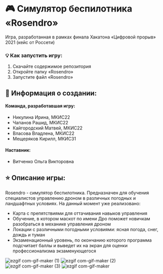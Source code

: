 # 🎮 Симулятор беспилотника «Rosendro»
Игра, разработанная в рамках финала Хакатона «Цифровой прорыв» 2021 (кейс от Россети)

### 💡 Как запустить игру: 
1. Скачайте содержимое репозитория
2. Откройте папку «Rosendro»
3. Запустите файл «Rosendro»

## 📝 Информация о создании:
#### Команда, разработавшая игру:
- Никулина Ирина, МКИС22
- Чапанов Рашид, МКИС22
- Кайгородский Матвей, МКИС22
- Власова Владлена, МКИС22
- Мещеряков Кирилл, МКИС31

#### Наставник:
- Витченко Ольга Викторовна

## ⭐ Описание игры:
Rosendro - симулятор беспилотника. Предназначен для обучения специалистов управлению дроном в различных погодных и ландшафтных условиях. На данный момент уже реализовано:
- Карта с препятствиями для оттачивания навыков управления
- Обучение, в котором маскот по имени Дро поможет новичкам разобраться в механике управления дроном
- Локации с различными погодными условиями: ясная погода, снег, дождь и туман
- Экзаменационный уровень, по окончанию которого программа подсчитает баллы и выведет их на экран для оценки профессионализма экзаменующегося

![ezgif com-gif-maker (1)](https://user-images.githubusercontent.com/80961256/174667574-d08a8044-2725-49b8-ae01-a1cc9812150d.gif)
![ezgif com-gif-maker (2)](https://user-images.githubusercontent.com/80961256/174667988-4ae63a07-6da9-44af-8cfe-861c4bb82daa.gif)
![ezgif com-gif-maker (3)](https://user-images.githubusercontent.com/80961256/174668023-c2c43d93-ed62-4058-a11d-58ecef43e8c1.gif)
![ezgif com-gif-maker](https://user-images.githubusercontent.com/80961256/174667475-bfe2784d-35f0-4929-873e-befdfaba09f3.gif)





